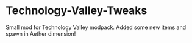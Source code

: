 # Technology-Valley-Tweaks
Small mod for Technology Valley modpack. Added some new items and spawn in Aether dimension!
